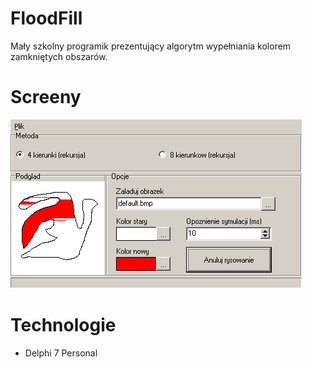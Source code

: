 FloodFill
=========

Mały szkolny programik prezentujący algorytm wypełniania kolorem zamkniętych obszarów.

Screeny
=======
![alt text](doc/screenshot.png "screenshot")

Technologie
===========
* Delphi 7 Personal
